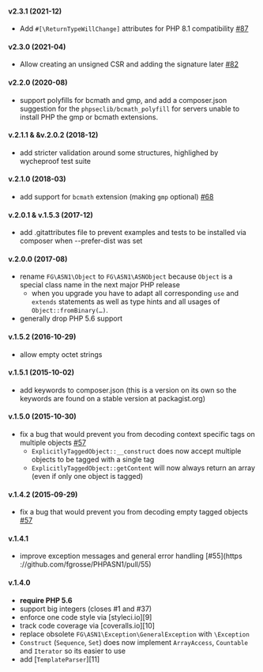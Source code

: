 #### v2.3.1 (2021-12)
* Add `#[\ReturnTypeWillChange]` attributes for PHP 8.1 compatibility [#87](https://github.com/fgrosse/PHPASN1/pull/87)

#### v2.3.0 (2021-04)
* Allow creating an unsigned CSR and adding the signature later [#82](https://github.com/fgrosse/PHPASN1/pull/82)

#### v2.2.0 (2020-08)
* support polyfills for bcmath and gmp, and add a composer.json
  suggestion for the `phpseclib/bcmath_polyfill` for servers unable
  to install PHP the gmp or bcmath extensions.

#### v.2.1.1 & &v.2.0.2 (2018-12)
* add stricter validation around some structures, highlighed
  by wycheproof test suite

#### v.2.1.0 (2018-03)
* add support for `bcmath` extension (making `gmp` optional) [#68](https://github.com/fgrosse/PHPASN1/pull/68)

#### v.2.0.1 & v.1.5.3 (2017-12)
* add .gitattributes file to prevent examples and tests to be installed via composer when --prefer-dist was set

#### v.2.0.0 (2017-08)
* rename `FG\ASN1\Object` to `FG\ASN1\ASNObject` because `Object` is a special class name in the next major PHP release
  - when you upgrade you have to adapt all corresponding `use` and `extends` statements as well as type hints and all
    usages of `Object::fromBinary(…)`.
*  generally drop PHP 5.6 support

#### v.1.5.2 (2016-10-29)
* allow empty octet strings

#### v.1.5.1 (2015-10-02)
* add keywords to composer.json (this is a version on its own so the keywords are found on a stable version at packagist.org)

#### v.1.5.0 (2015-10-30)
* fix a bug that would prevent you from decoding context specific tags on multiple objects [#57](https://github.com/fgrosse/PHPASN1/issues/57)
  - `ExplicitlyTaggedObject::__construct` does now accept multiple objects to be tagged with a single tag
  - `ExplicitlyTaggedObject::getContent` will now always return an array (even if only one object is tagged)

#### v.1.4.2 (2015-09-29)
* fix a bug that would prevent you from decoding empty tagged objects [#57](https://github.com/fgrosse/PHPASN1/issues/57)

#### v.1.4.1
* improve exception messages and general error handling [#55](https ://github.com/fgrosse/PHPASN1/pull/55)

#### v.1.4.0
* **require PHP 5.6**
* support big integers (closes #1 and #37)
* enforce one code style via [styleci.io][9]
* track code coverage via [coveralls.io][10]
* replace obsolete `FG\ASN1\Exception\GeneralException` with `\Exception`
* `Construct` (`Sequence`, `Set`) does now implement `ArrayAccess`, `Countable` and `Iterator` so its easier to use
* add [`TemplateParser`][11]
